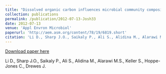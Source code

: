 ```yaml
---
title: "Dissolved organic carbon influences microbial community composition and diversity in geographically distinct managed aquifer recharge systems"
collection: publications
permalink: /publication/2012-07-13-Josh33
date: 2012-07-13
venue: 'Appl Envron Microbiol'
paperurl: 'http://aem.asm.org/content/78/19/6819.short'
citation: 'Li D., Sharp J.O., Saikaly P., Ali S., Alidina M., Alarawi M.S., Keller S., Hoppe-Jones C., Drewes J.'
---
```


<a href='http://aem.asm.org/content/78/19/6819.short'>Download paper here</a>

 Li D., Sharp J.O., Saikaly P., Ali S., Alidina M., Alarawi M.S., Keller S., Hoppe-Jones C., Drewes J.
